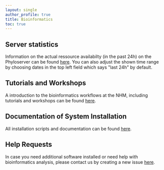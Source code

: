 ```yaml
---
layout: single
author_profile: true
title: Bioinformatics
toc: true
---
```

## Server statistics
 Information on the actual ressource availabilty (in the past 24h) on the Phyloserver can be found <a href="http://10.10.0.47:3000/d/rYdddlPW/node-exporter-simple?orgId=1&var-datasource=bd15b8fc-4086-423c-9fa4-06347c3756b6&var-job=node_exporter_centos&var-node=localhost%3A9100&var-diskdevices=[a-z]%2B|nvme[0-9]%2Bn[0-9]%2B|mmcblk[0-9]%2B&from=now-24h&to=now&refresh=1m&theme=light" target="_blank">here</a>. You can also adjust the shown time range by choosing dates in the top left field which says "last 24h" by default.

## Tutorials and Workshops
 A introduction to the bioinformatics workflows at the NHM, including tutorials and workshops can be found [here](https://github.com/nhmvienna/FirstSteps#firststeps).

## Documentation of System Installation

All installation scripts and documentation can be found [here](https://github.com/nhmvienna/PhyloserverInstallationDocs).

## Help Requests

In case you need additional software installed or need help with bioinformatics analysis, please contact us by creating a new issue [here](https://github.com/nhmvienna/BioinformaticsService).